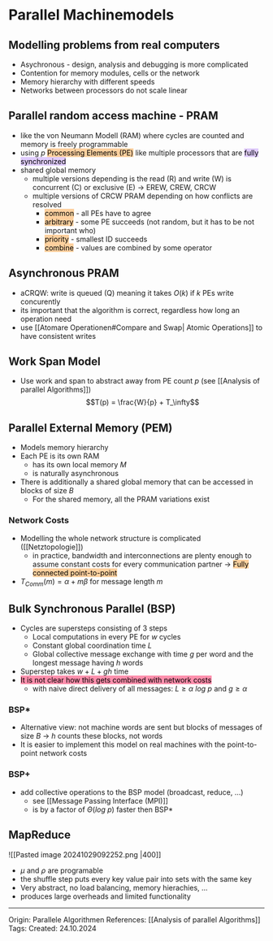 # Parallel Machinemodels

## Modelling problems from real computers

- Asychronous - design, analysis and debugging is more complicated
- Contention for memory modules, cells or the network
- Memory hierarchy with different speeds
- Networks between processors do not scale linear

## Parallel random access machine - PRAM 

- like the von Neumann Modell (RAM) where cycles are counted and memory is freely programmable
- using $p$ <mark style="background: #FFB86CA6;">Processing Elements (PE)</mark> like multiple processors that are <mark style="background: #D2B3FFA6;">fully synchronized</mark>
- shared global memory
	- multiple versions depending is the read (R) and write (W) is concurrent (C) or exclusive (E) -> EREW, CREW, CRCW
	- multiple versions of CRCW PRAM depending on how conflicts are resolved
		- <mark style="background: #FFB86CA6;">common</mark> - all PEs have to agree
		- <mark style="background: #FFB86CA6;">arbitrary</mark> - some PE succeeds (not random, but it has to be not important who)
		- <mark style="background: #FFB86CA6;">priority</mark> - smallest ID succeeds
		- <mark style="background: #FFB86CA6;">combine</mark> - values are combined by some operator

## Asynchronous PRAM

- aCRQW: write is queued (Q) meaning it takes $O(k)$ if $k$ PEs write concurently
- its important that the algorithm is correct, regardless how long an operation need
- use [[Atomare Operationen#Compare and Swap| Atomic Operations]] to have consistent writes

## Work Span Model

- Use work and span to abstract away from PE count $p$ (see [[Analysis of parallel Algorithms]])
$$T(p) = \frac{W}{p} + T_\infty$$

## Parallel External Memory (PEM)

- Models memory hierarchy
- Each PE is its own RAM
	- has its own local memory $M$ 
	- is naturally asynchronous
- There is additionally a shared global memory that can be accessed in blocks of size $B$
	- For the shared memory, all the PRAM variations exist

### Network Costs

- Modelling the whole network structure is complicated ([[Netztopologie]])
	- in practice, bandwidth and interconnections are plenty enough to assume constant costs for every communication partner -> <mark style="background: #FFB86CA6;">Fully connected point-to-point</mark>
- $T_{Comm}(m) = \alpha + m \beta$ for message length $m$

## Bulk Synchronous Parallel (BSP)

- Cycles are supersteps consisting of 3 steps
	- Local computations in every PE for $w$ cycles
	- Constant global coordination time $L$
	- Global collective message exchange with time $g$ per word and the longest message having $h$ words
- Superstep takes $w + L + gh$ time
- <mark style="background: #FF5582A6;">It is not clear how this gets combined with network costs</mark>
	- with naive direct delivery of all messages: $L \geq \alpha\ log\ p$ and $g \geq \alpha$

### BSP*

- Alternative view: not machine words are sent but blocks of messages of size $B$ -> $h$ counts these blocks, not words
- It is easier to implement this model on real machines with the point-to-point network costs

### BSP+

- add collective operations to the BSP model (broadcast, reduce, ...) 
	- see [[Message Passing Interface (MPI)]]
	- is by a factor of $\Theta(log\ p)$ faster then BSP*

## MapReduce

![[Pasted image 20241029092252.png |400]]
- $\mu$ and $\rho$ are programable
- the shuffle step puts every key value pair into sets with the same key
- Very abstract, no load balancing, memory hierachies, ...
- produces large overheads and limited functionality

---

Origin: Parallele Algorithmen
References: [[Analysis of parallel Algorithms]]
Tags: 
Created: 24.10.2024

